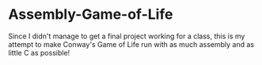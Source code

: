 # Assembly-Game-of-Life
Since I didn't manage to get a final project working for a class, this is my attempt to make Conway's Game of Life run with as much assembly and as little C as possible!
